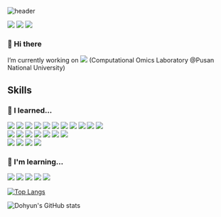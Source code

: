 ![header](https://capsule-render.vercel.app/api?type=transparent&color=auto&height=300&section=header&text=Welcome%20to%20Dohyun's%20Github&fontSize=60)

<a href="https://www.instagram.com/do.hyen28/" target="_blank"><img src="https://img.shields.io/badge/do.hyen28-E4405F?style=flat&logo=instagram&logoColor=FFFFFF"/></a>
<a href="hdh1028@pusan.ac.kr" target="_blank"><img src="https://img.shields.io/badge/hdh1028@pusan.ac.kr-EA4335?style=flat&logo=Gmail&logoColor=FFFFFF"/></a>
<a href="hdh1028@naver.com" target="_blank"><img src="https://img.shields.io/badge/hdh1028@naver.com-03C75A?style=flat&logo=Naver&logoColor=FFFFFF"/></a>

### 🍑 Hi there 
I’m currently working on <a href="https://pnucolab.com/" target="_blank"><img src="https://img.shields.io/badge/pnucolab-F9AB00?style=flat"/></a>
 (Computational Omics Laboratory @Pusan National University)

## Skills
### 📖 I learned...
<a target="_blank"><img src="https://img.shields.io/badge/Python-3776AB?style=flat&logo=Python&logoColor=FFFFFF"/></a>
<a target="_blank"><img src="https://img.shields.io/badge/JavaScript-F7DF1E?style=flat&logo=JavaScript&logoColor=FFFFFF"/></a>
<a target="_blank"><img src="https://img.shields.io/badge/Java-000000?style=flat&logo=OpenJDK&logoColor=FFFFFF"/></a>
<a target="_blank"><img src="https://img.shields.io/badge/html5-E34F26?style=flat&logo=html5&logoColor=FFFFFF"/></a>
<a target="_blank"><img src="https://img.shields.io/badge/css3-1572B6?style=flat&logo=css3&logoColor=FFFFFF"/></a>
<a target="_blank"><img src="https://img.shields.io/badge/svelte-FF3E00?style=flat&logo=svelte&logoColor=FFFFFF"/></a>
<a target="_blank"><img src="https://img.shields.io/badge/R-276DC3?style=flat&logo=R&logoColor=FFFFFF"/></a>
<a target="_blank"><img src="https://img.shields.io/badge/MATLAB-071D49?style=flat"/></a>
<a target="_blank"><img src="https://img.shields.io/badge/csharp-512BD4?style=flat&logo=csharp&logoColor=FFFFFF"/></a>
<a target="_blank"><img src="https://img.shields.io/badge/mysql-4479A1?style=flat&logo=mysql&logoColor=FFFFFF"/></a>
<a target="_blank"><img src="https://img.shields.io/badge/starUML-5C2D91?style=flat"/></a>
<br>
<a target="_blank"><img src="https://img.shields.io/badge/googlecolab-F9AB00?style=flat&logo=googlecolab&logoColor=FFFFFF"/></a>
<a target="_blank"><img src="https://img.shields.io/badge/github-000000?style=flat&logo=github&logoColor=FFFFFF"/></a>
<a target="_blank"><img src="https://img.shields.io/badge/git-F05032?style=flat&logo=git&logoColor=FFFFFF"/></a>
<a target="_blank"><img src="https://img.shields.io/badge/visualstudiocode-007ACC?style=flat&logo=visualstudiocode&logoColor=FFFFFF"/></a>
<a target="_blank"><img src="https://img.shields.io/badge/linux-FCC624?style=flat&logo=linux&logoColor=FFFFFF"/></a>
<a target="_blank"><img src="https://img.shields.io/badge/ubuntu-E95420?style=flat&logo=ubuntu&logoColor=FFFFFF"/></a>
<a target="_blank"><img src="https://img.shields.io/badge/anaconda-44A833?style=flat&logo=anaconda&logoColor=FFFFFF"/></a>
<br>
<a target="_blank"><img src="https://img.shields.io/badge/adobephotoshop-31A8FF?style=flat&logo=adobephotoshop&logoColor=FFFFFF"/></a>
<a target="_blank"><img src="https://img.shields.io/badge/adobeillustrator-FF9A00?style=flat&logo=adobeillustrator&logoColor=FFFFFF"/></a>
<a target="_blank"><img src="https://img.shields.io/badge/clipstudio-A8B9CC?style=flat"/></a>
<a target="_blank"><img src="https://img.shields.io/badge/figma-F24E1E?style=flat&logo=figma&logoColor=FFFFFF"/></a>
<br>

### 📖 I'm learning...
<a target="_blank"><img src="https://img.shields.io/badge/ruby-CC342D?style=flat&logo=ruby&logoColor=FFFFFF"/></a>
<a target="_blank"><img src="https://img.shields.io/badge/jekyll-CC0000?style=flat&logo=jekyll&logoColor=FFFFFF"/></a>
<a target="_blank"><img src="https://img.shields.io/badge/bootstrap-7952B3?style=flat&logo=bootstrap&logoColor=FFFFFF"/></a>
<a target="_blank"><img src="https://img.shields.io/badge/django-092E20?style=flat&logo=django&logoColor=FFFFFF"/></a>
<a target="_blank"><img src="https://img.shields.io/badge/unity-000000?style=flat&logo=unity&logoColor=FFFFFF"/></a>
<br>

[![Top Langs](https://github-readme-stats.vercel.app/api/top-langs/?username=HwangDoHyun28&layout=donut&theme=radical)](https://github.com/HwangDoHyun28) 

![Dohyun's GitHub stats](https://github-readme-stats.vercel.app/api?username=HwangDoHyun28&show_icons=true&theme=radical&count_private=true) 
<!--
**HwangDoHyun28/HwangDoHyun28** is a ✨ _special_ ✨ repository because its `README.md` (this file) appears on your GitHub profile.

Here are some ideas to get you started:

- 🔭 I’m currently working on ...
- 🌱 I’m currently learning ...
- 👯 I’m looking to collaborate on ...
- 🤔 I’m looking for help with ...
- 💬 Ask me about ...
- 📫 How to reach me: ...
- 😄 Pronouns: ...
- ⚡ Fun fact: ...
-->
